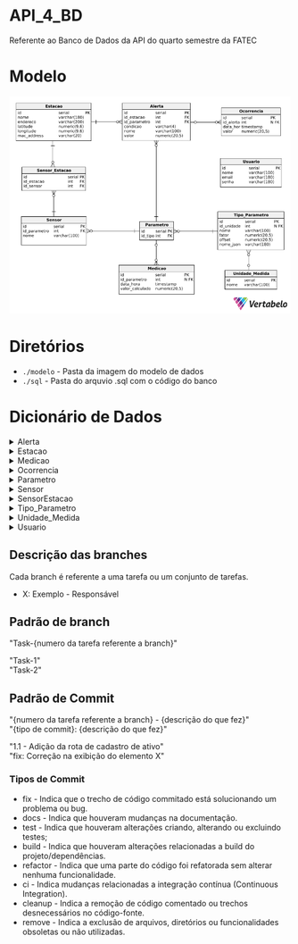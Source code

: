 # API_4_BD
Referente ao Banco de Dados da API do quarto semestre da FATEC

# Modelo

![Modelo do banco de dados](./modelo/Modelo.png)

# Diretórios

* `./modelo` - Pasta da imagem do modelo de dados
* `./sql` - Pasta do arquvio .sql com o código do banco

# Dicionário de Dados

<details>
    <summary>Alerta</summary>

    |   Colunas    | Tipo de dados | Comprimento |  Restrições  | Valor padrão |              Descrição               |
    | :----------: | :-----------: | :---------: | :----------: | :----------: | :----------------------------------: |
    |      id      |    SERIAL     |   Default   | PK, NOT NULL |   IDENTITY   |  Número de identificação do alerta   |
    |  id_estacao  |      INT      |   Default   | FK, NOT NULL |   IDENTITY   |  Número de identificação da estação  |
    | id_parametro |      INT      |   Default   | FK, NOT NULL |   IDENTITY   | Número de identificação do parâmetro |
    |   condicao   |    VARCHAR    |      4      |   NOT NULL   |     N/A      |          Condição da alerta          |
    |     nome     |    VARCHAR    |     100     |   NOT NULL   |     N/A      |            Nome do alerta            |
    |    valor     |    NUMERIC    |   (20, 5)   |   NOT NULL   |     N/A      |           Valor do alerta            |

</details>

<details>
    <summary>Estacao</summary>

    |   Colunas   | Tipo de dados | Comprimento |  Restrições  | Valor padrão |             Descrição              |
    | :---------: | :-----------: | :---------: | :----------: | :----------: | :--------------------------------: |
    |     id      |    SERIAL     |   Default   | PK, NOT NULL |   IDENTITY   | Número de identificação da estação |
    |    nome     |    VARCHAR    |     180     |   NOT NULL   |     N/A      |          Nome da estação           |
    |  endereco   |    VARCHAR    |     200     |   NOT NULL   |     N/A      |        Endereco da estação         |
    |  latitude   |    NUMERIC    |   (9, 6)    |   NOT NULL   |     N/A      |        Latitude da estação         |
    |  longitude  |    NUMERIC    |   (9, 6)    |   NOT NULL   |     N/A      |        Longitude da estação        |
    | mac_address |    VARCHAR    |     20      |   NOT NULL   |     N/A      |       Mac address da estação       |

</details>

<details>
    <summary>Medicao</summary>

    |     Colunas     | Tipo de dados | Comprimento |  Restrições  | Valor padrão |                  Descrição                   |
    | :-------------: | :-----------: | :---------: | :----------: | :----------: | :------------------------------------------: |
    |       id        |    SERIAL     |   Default   | PK, NOT NULL |   IDENTITY   |      Número de identificação da medição      |
    |  id_parametro   |      INT      |   Default   |      FK      |   IDENTITY   | Número de identificação do tipo do parâmetro |
    |    data_hora    |   TIMESTAMP   |   Default   |   NOT NULL   |     N/A      |            Data e hora da medição            |
    | valor_calculado |    NUMERIC    |   (20, 5)   |   NOT NULL   |     N/A      |          Valor Calculado da medição          |

</details>

<details>
    <summary>Ocorrencia</summary>

    |  Colunas  | Tipo de dados | Comprimento |  Restrições  | Valor padrão |               Descrição               |
    | :-------: | :-----------: | :---------: | :----------: | :----------: | :-----------------------------------: |
    |    id     |    SERIAL     |   Default   | PK, NOT NULL |   IDENTITY   | Número de identificação da ocorrência |
    | id_alerta |      INT      |   Default   |      FK      |   IDENTITY   |   Número de identificação do alerta   |
    | data_hora |   TIMESTAMP   |   Default   |   NOT NULL   |     N/A      |       Data e hora da ocorrência       |
    |   valor   |    NUMERIC    |   (20, 5)   |   NOT NULL   |     N/A      |          Valor da ocorrência          |

</details>

<details>
    <summary>Parametro</summary>

    | Colunas | Tipo de dados | Comprimento |  Restrições  | Valor padrão |                  Descrição                   |
    | :-----: | :-----------: | :---------: | :----------: | :----------: | :------------------------------------------: |
    |   id    |    SERIAL     |   Default   | PK, NOT NULL |   IDENTITY   |     Número de identificação do parâmetro     |
    | id_tipo |      INT      |   Default   | FK, NOT NULL |   IDENTITY   | Número de identificação do tipo do parâmetro |

</details>

<details>
    <summary>Sensor</summary>

    |   Colunas    | Tipo de dados | Comprimento |  Restrições  | Valor padrão |              Descrição               |
    | :----------: | :-----------: | :---------: | :----------: | :----------: | :----------------------------------: |
    |      id      |    SERIAL     |   Default   | PK, NOT NULL |   IDENTITY   |  Número de identificação do sensor   |
    | id_parametro |      INT      |   Default   | FK, NOT NULL |   IDENTITY   | Número de identificação do parâmetro |
    |     nome     |    VARCHAR    |     100     |   NOT NULL   |     N/A      |      Nome do tipo do parâmetro       |

</details>

<details>
    <summary>SensorEstacao</summary>

    |  Colunas   | Tipo de dados | Comprimento |  Restrições  | Valor padrão |                         Descrição                          |
    | :--------: | :-----------: | :---------: | :----------: | :----------: | :--------------------------------------------------------: |
    |     id     |    SERIAL     |   Default   | PK, NOT NULL |   IDENTITY   | Número de identificação da relação do sensor com a estação |
    | id_sensor  |      INT      |   Default   | FK, NOT NULL |   IDENTITY   |             Número de identificação do sensor              |
    | id_estacao |      INT      |   Default   | FK, NOT NULL |   IDENTITY   |             Número de identificação da estação             |

</details>

<details>
    <summary>Tipo_Parametro</summary>

    |   Colunas    | Tipo de dados | Comprimento |  Restrições  | Valor padrão |                  Descrição                   |
    | :----------: | :-----------: | :---------: | :----------: | :----------: | :------------------------------------------: |
    |      id      |    SERIAL     |   Default   | PK, NOT NULL |   IDENTITY   | Número de identificação do tipo do parâmetro |
    |  id_unidade  |      INT      |   Default   |      FK      |   IDENTITY   | Número de identificação da unidade de medida |
    |     nome     |    VARCHAR    |     100     |   NOT NULL   |     N/A      |          Nome do tipo do parâmetro           |
    |    fator     |    NUMERIC    |   (20, 5)   |   NOT NULL   |     N/A      |          Fator do tipo do parâmetro          |
    | valor_offset |    NUMERIC    |   (20, 5)   |   NOT NULL   |     N/A      |         Offset do tipo do parâmetro          |
    |  nome_json   |    VARCHAR    |     180     |   NOT NULL   |     N/A      |      Nome do json do tipo do parâmetro       |

</details>

<details>
    <summary>Unidade_Medida</summary>

    | Colunas | Tipo de dados | Comprimento |  Restrições  | Valor padrão |                  Descrição                   |
    | :-----: | :-----------: | :---------: | :----------: | :----------: | :------------------------------------------: |
    |   id    |    SERIAL     |   Default   | PK, NOT NULL |   IDENTITY   | Número de identificação da unidade de medida |
    |  nome   |    VARCHAR    |     100     |   NOT NULL   |     N/A      |          Nome da unidade de medida           |

</details>

<details>
    <summary>Usuario</summary>

    | Colunas | Tipo de dados | Comprimento |  Restrições  | Valor padrão |             Descrição              |
    | :-----: | :-----------: | :---------: | :----------: | :----------: | :--------------------------------: |
    |   id    |    SERIAL     |   Default   | PK, NOT NULL |   IDENTITY   | Número de identificação do usuário |
    |  nome   |    VARCHAR    |     100     |   NOT NULL   |     N/A      |          Nome do usuário           |
    |  email  |    VARCHAR    |     180     |   NOT NULL   |     N/A      |          Email do usuário          |
    |  senha  |    VARCHAR    |     180     |   NOT NULL   |     N/A      |          Senha do usuário          |

</details>

## Descrição das branches
Cada branch é referente a uma tarefa ou um conjunto de tarefas.

- X: Exemplo - Responsável

## Padrão de branch
"Task-{numero da tarefa referente a branch}"

"Task-1"    
"Task-2"

## Padrão de Commit
"{numero da tarefa referente a branch} - {descrição do que fez}"    
"{tipo de commit}: {descrição do que fez}"

"1.1 - Adição da rota de cadastro de ativo"     
"fix: Correção na exibição do elemento X"

### Tipos de Commit

* fix - Indica que o trecho de código commitado está solucionando um problema ou bug.
* docs - Indica que houveram mudanças na documentação.
* test - Indica que houveram alterações criando, alterando ou excluindo testes;
* build - Indica que houveram alterações relacionadas a build do projeto/dependências.
* refactor - Indica que uma parte do código foi refatorada sem alterar nenhuma funcionalidade.
* ci - Indica mudanças relacionadas a integração contínua (Continuous Integration).
* cleanup - Indica a remoção de código comentado ou trechos desnecessários no código-fonte.
* remove - Indica a exclusão de arquivos, diretórios ou funcionalidades obsoletas ou não utilizadas.
